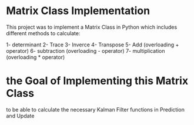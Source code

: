 # Matrix Class Implementation

This project was to implement a Matrix Class in Python which includes different methods to calculate:

1- determinant
2- Trace
3- Inverce
4- Transpose
5- Add              (overloading + operator)
6- subtraction      (overloading - operator)
7- multiplication   (overloading * operator)

# the Goal of Implementing this Matrix Class

to be able to calculate the necessary Kalman Filter functions in Prediction and Update 